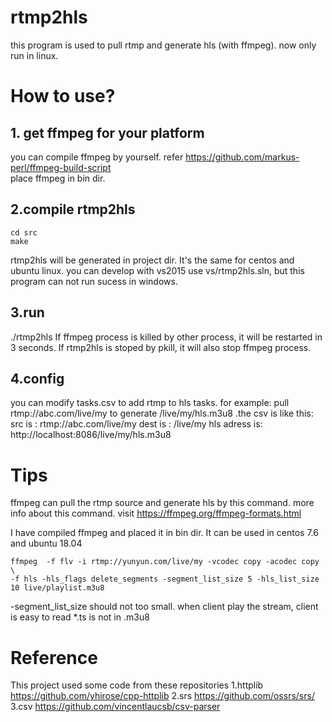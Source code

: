 rtmp2hls
===============================

this program is used to pull rtmp and generate hls (with ffmpeg).
now only run in linux.


# How to use?
## 1. get ffmpeg for your platform  
you can compile ffmpeg by yourself. refer https://github.com/markus-perl/ffmpeg-build-script  
place ffmpeg in bin dir.

## 2.compile rtmp2hls 
```
cd src
make 
```
rtmp2hls will be generated in project dir.
It's the same for centos and ubuntu linux.
you can develop with vs2015 use vs/rtmp2hls.sln, but this program can not run sucess in windows. 

## 3.run 
./rtmp2hls
If ffmpeg process is killed by other process, it will be restarted in 3 seconds.
If rtmp2hls is stoped by pkill, it will also stop ffmpeg process.

## 4.config
you can modify tasks.csv to add rtmp to hls tasks.
for example: pull rtmp://abc.com/live/my to generate /live/my/hls.m3u8 .the csv is like this:
src is : rtmp://abc.com/live/my
dest is : /live/my
hls adress is: http://localhost:8086/live/my/hls.m3u8


# Tips
ffmpeg can pull the rtmp source and generate hls by this command.
more info about this command. visit https://ffmpeg.org/ffmpeg-formats.html

I have compiled  ffmpeg and placed it in bin dir.
It can be used in centos 7.6 and ubuntu 18.04
```
ffmpeg  -f flv -i rtmp://yunyun.com/live/my -vcodec copy -acodec copy \
-f hls -hls_flags delete_segments -segment_list_size 5 -hls_list_size 10 live/playlist.m3u8
```

-segment_list_size should not too small.  when client play the stream, client is easy to read *.ts is not in .m3u8




# Reference
This project used some code from these repositories
 1.httplib
https://github.com/yhirose/cpp-httplib
 2.srs
https://github.com/ossrs/srs/
 3.csv
 https://github.com/vincentlaucsb/csv-parser
